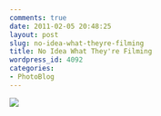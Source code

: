 ```yaml
---
comments: true
date: 2011-02-05 20:48:25
layout: post
slug: no-idea-what-theyre-filming
title: No Idea What They're Filming
wordpress_id: 4092
categories:
- PhotoBlog
---
```


![](http://ryanfitzer.com/main/wp-content/uploads/2011/02/photo2-950x709.jpg)
